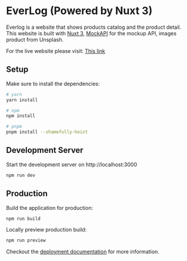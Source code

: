 # EverLog (Powered by Nuxt 3)

Everlog is a website that shows products catalog and the product detail.
This website is built with [Nuxt 3](https://nuxt.com/), [MockAPI](https://mockapi.io) for the mockup API, images product from Unsplash.

For the live website please visit: [This link](https://everlog.netlify.app/)

## Setup

Make sure to install the dependencies:

```bash
# yarn
yarn install

# npm
npm install

# pnpm
pnpm install --shamefully-hoist
```

## Development Server

Start the development server on http://localhost:3000

```bash
npm run dev
```

## Production

Build the application for production:

```bash
npm run build
```

Locally preview production build:

```bash
npm run preview
```

Checkout the [deployment documentation](https://v3.nuxtjs.org/guide/deploy/presets) for more information.
